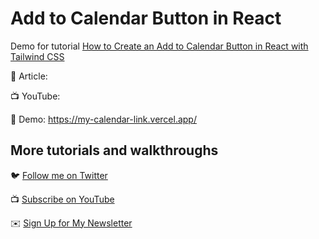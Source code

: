 # Add to Calendar Button in React

Demo for tutorial [How to Create an Add to Calendar Button in React with Tailwind CSS](https://www.youtube.com/colbyfayock)

📝 Article: 

📺 YouTube: 

🚀 Demo: https://my-calendar-link.vercel.app/

## More tutorials and walkthroughs

🐦 [Follow me on Twitter](https://twitter.com/colbyfayock)

📺 [Subscribe on YouTube](https://www.youtube.com/colbyfayock)

✉️ [Sign Up for My Newsletter](https://colbyfayock.com/newsletter)

